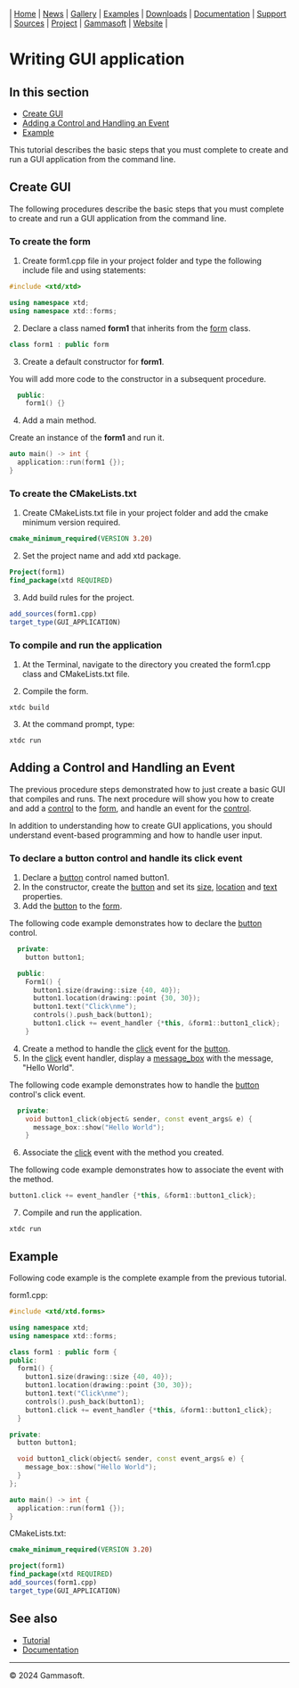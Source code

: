 | [Home](home.md) | [News](news.md) | [Gallery](gallery.md) | [Examples](examples.md) | [Downloads](downloads.md) | [Documentation](documentation.md) | [Support](support.md) | [Sources](https://github.com/gammasoft71/xtd) | [Project](https://sourceforge.net/projects/xtdpro/) | [Gammasoft](gammasoft.md) | [Website](https://gammasoft71.github.io/xtd) |

# Writing GUI application

## In this section

* [Create GUI](#create-gui)
* [Adding a Control and Handling an Event](#adding-a-control-and-handling-an-event)
* [Example](#example)

This tutorial describes the basic steps that you must complete to create and run a GUI application from the command line.

## Create GUI

The following procedures describe the basic steps that you must complete to create and run a GUI application from the command line.

### To create the form

1. Create form1.cpp file in your project folder and type the following include file and using statements:

```cpp
#include <xtd/xtd>

using namespace xtd;
using namespace xtd::forms;
```

2. Declare a class named **form1** that inherits from the [form](https://gammasoft71.github.io/xtd/reference_guides/latest/classxtd_1_1forms_1_1form.html) class.

```cpp
class form1 : public form
```

3. Create a default constructor for **form1**.

You will add more code to the constructor in a subsequent procedure.

```cpp
  public:
    form1() {}
```

4. Add a main method.

Create an instance of the **form1** and run it.

```cpp
auto main() -> int {
  application::run(form1 {});
}
```

### To create the CMakeLists.txt

1. Create CMakeLists.txt file in your project folder and add the cmake minimum version required.

```cmake
cmake_minimum_required(VERSION 3.20)
```

2. Set the project name and add xtd package.

```cmake
Project(form1)
find_package(xtd REQUIRED)
```

3. Add build rules for the project.

```cmake
add_sources(form1.cpp)
target_type(GUI_APPLICATION)
```

### To compile and run the application

1. At the Terminal, navigate to the directory you created the form1.cpp class and CMakeLists.txt file.

2. Compile the form.

```shell
xtdc build
```

3. At the command prompt, type:

```shell
xtdc run
```

## Adding a Control and Handling an Event

The previous procedure steps demonstrated how to just create a basic GUI that compiles and runs. 
The next procedure will show you how to create and add a [control](https://gammasoft71.github.io/xtd/reference_guides/latest/classxtd_1_1forms_1_1control.html) to the [form](https://gammasoft71.github.io/xtd/reference_guides/latest/classxtd_1_1forms_1_1form.html), and handle an event for the [control](https://gammasoft71.github.io/xtd/reference_guides/latest/classxtd_1_1forms_1_1control.html).

In addition to understanding how to create GUI applications, you should understand event-based programming and how to handle user input.

### To declare a button control and handle its click event

1. Declare a [button](https://gammasoft71.github.io/xtd/reference_guides/latest/classxtd_1_1forms_1_1button.html) control named button1.
2. In the constructor, create the [button](https://gammasoft71.github.io/xtd/reference_guides/latest/classxtd_1_1forms_1_1button.html) and set its [size](https://gammasoft71.github.io/xtd/reference_guides/latest/classxtd_1_1forms_1_1control.html#a2a9c3b512b6748c8330fe2231839c4cb), [location](https://gammasoft71.github.io/xtd/reference_guides/latest/classxtd_1_1forms_1_1control.html#a704049ab20aa16e25dca51911b0ba13b) and [text](https://gammasoft71.github.io/xtd/reference_guides/latest/classxtd_1_1forms_1_1control.html#a3f3bc021d22dff6f3a32a8dae0e7bbe9) properties.
3. Add the [button](https://gammasoft71.github.io/xtd/reference_guides/latest/classxtd_1_1forms_1_1button.html) to the [form](https://gammasoft71.github.io/xtd/reference_guides/latest/classxtd_1_1forms_1_1form.html).

The following code example demonstrates how to declare the [button](https://gammasoft71.github.io/xtd/reference_guides/latest/classxtd_1_1forms_1_1button.html) control.

```cpp
  private:
    button button1;

  public:
    Form1() {
      button1.size(drawing::size {40, 40});
      button1.location(drawing::point {30, 30});
      button1.text("Click\nme");
      controls().push_back(button1);
      button1.click += event_handler {*this, &form1::button1_click};
    }
```

4. Create a method to handle the [click](https://gammasoft71.github.io/xtd/reference_guides/latest/group__events.html#ga651752ad0a3ec381983aa0b367291a68) event for the [button](https://gammasoft71.github.io/xtd/reference_guides/latest/classxtd_1_1forms_1_1button.html).
5. In the [click](https://gammasoft71.github.io/xtd/reference_guides/latest/group__events.html#ga651752ad0a3ec381983aa0b367291a68) event handler, display a [message_box](https://gammasoft71.github.io/xtd/reference_guides/latest/classxtd_1_1forms_1_1message__box.html) with the message, "Hello World".

The following code example demonstrates how to handle the [button](https://gammasoft71.github.io/xtd/reference_guides/latest/classxtd_1_1forms_1_1button.html) control's click event.

```cpp
  private:
    void button1_click(object& sender, const event_args& e) {
      message_box::show("Hello World");
    }
```

6. Associate the [click](https://gammasoft71.github.io/xtd/reference_guides/latest/group__events.html#ga651752ad0a3ec381983aa0b367291a68) event with the method you created.

The following code example demonstrates how to associate the event with the method.

```cpp
button1.click += event_handler {*this, &form1::button1_click};
```

7. Compile and run the application.

```shell
xtdc run
```

## Example

Following code example is the complete example from the previous tutorial.

form1.cpp:

```cpp
#include <xtd/xtd.forms>

using namespace xtd;
using namespace xtd::forms;

class form1 : public form {  
public:
  form1() {
    button1.size(drawing::size {40, 40});
    button1.location(drawing::point {30, 30});
    button1.text("Click\nme");
    controls().push_back(button1);
    button1.click += event_handler {*this, &form1::button1_click};
  }

private:
  button button1;

  void button1_click(object& sender, const event_args& e) {
    message_box::show("Hello World");
  }
};

auto main() -> int {
  application::run(form1 {});
}
```

CMakeLists.txt:

```cmake
cmake_minimum_required(VERSION 3.20)

project(form1)
find_package(xtd REQUIRED)
add_sources(form1.cpp)
target_type(GUI_APPLICATION)
```

## See also

* [Tutorial](tutorial.md)
* [Documentation](documentation.md)

______________________________________________________________________________________________

© 2024 Gammasoft.
